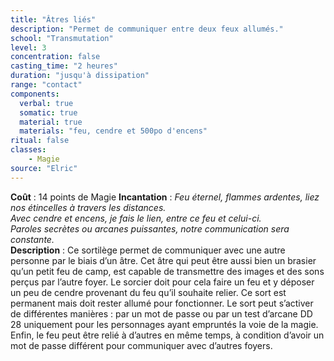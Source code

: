 ```yaml
---
title: "Âtres liés"
description: "Permet de communiquer entre deux feux allumés."
school: "Transmutation"
level: 3
concentration: false
casting_time: "2 heures"
duration: "jusqu'à dissipation"
range: "contact"
components:
  verbal: true
  somatic: true
  material: true
  materials: "feu, cendre et 500po d'encens"
ritual: false
classes:
    - Magie
source: "Elric"
---
```

**Coût** : 14 points de Magie
**Incantation** : *Feu éternel, flammes ardentes, liez nos étincelles à travers les distances.*    
*Avec cendre et encens, je fais le lien, entre ce feu et celui-ci.*    
*Paroles secrètes ou arcanes puissantes, notre communication sera constante.*     
**Description** : Ce sortilège permet de communiquer avec une autre personne par le biais d’un âtre. Cet âtre qui peut être aussi bien un brasier qu’un petit feu de camp, est capable de transmettre des images et des sons perçus par l’autre foyer. Le sorcier doit pour cela faire un feu et y déposer un peu de cendre provenant du feu qu’il souhaite relier. Ce sort est permanent mais doit rester allumé pour fonctionner. Le sort peut s’activer de différentes manières : par un mot de passe ou par un test d’arcane DD 28 uniquement pour les personnages ayant empruntés la voie de la magie. Enfin, le feu peut être relié à d’autres en même temps, à condition d’avoir un mot de passe différent pour communiquer avec d’autres foyers.  
